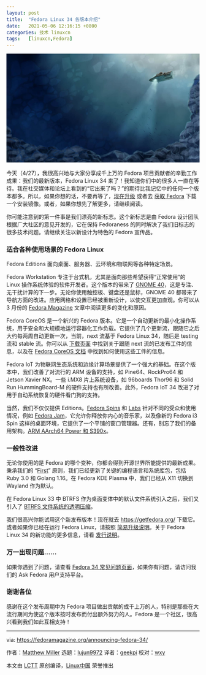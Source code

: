 ```yaml
---
layout: post
title:	"Fedora Linux 34 各版本介绍"
date:	2021-05-06 12:16:15 +0800 
categories:	技术 linuxcn 
tags:	[linuxcn,Fedora]
---
```



![](/Asserts/Images/album/202105/06/121307el07t08iiw01j7q8.jpg)


今天（4/27），我很高兴地与大家分享成千上万的 Fedora 项目贡献者的辛勤工作成果：我们的最新版本，Fedora Linux 34 来了！我知道你们中的很多人一直在等待。我在社交媒体和论坛上看到的“它出来了吗？”的期待比我记忆中的任何一个版本都多。所以，如果你想的话，不要再等了，[现在升级](https://docs.fedoraproject.org/en-US/quick-docs/upgrading/) 或者去 [获取 Fedora](https://getfedora.org) 下载一个安装镜像。或者，如果你想先了解更多，请继续阅读。


你可能注意到的第一件事是我们漂亮的新标志。这个新标志是由 Fedora 设计团队根据广大社区的意见开发的，它在保持 Fedoraness 的同时解决了我们旧标志的很多技术问题。请继续关注以新设计为特色的 Fedora 宣传品。


### 适合各种使用场景的 Fedora Linux


Fedora Editions 面向桌面、服务器、云环境和物联网等各种特定场景。


Fedora Workstation 专注于台式机，尤其是面向那些希望获得“正常使用”的 Linux 操作系统体验的软件开发者。这个版本的带来了 [GNOME 40](https://forty.gnome.org/)，这是专注、无干扰计算的下一步。无论你使用触控板、键盘还是鼠标，GNOME 40 都带来了导航方面的改进。应用网格和设置已经被重新设计，以使交互更加直观。你可以从 3 月份的 [Fedora Magazine](https://fedoramagazine.org/fedora-34-feature-focus-updated-activities-overview/) 文章中阅读更多的变化和原因。


Fedora CoreOS 是一个新兴的 Fedora 版本。它是一个自动更新的最小化操作系统，用于安全和大规模地运行容器化工作负载。它提供了几个更新流，跟随它之后大约每两周自动更新一次，当前，next 流基于 Fedora Linux 34，随后是 testing 流和 stable 流。你可以从 [下载页面](https://getfedora.org/en/coreos) 中找到关于跟随 next 流的已发布工件的信息，以及在 [Fedora CoreOS 文档](https://docs.fedoraproject.org/en-US/fedora-coreos/) 中找到如何使用这些工件的信息。


Fedora IoT 为物联网生态系统和边缘计算场景提供了一个强大的基础。在这个版本中，我们改善了对流行的 ARM 设备的支持，如 Pine64、RockPro64 和 Jetson Xavier NX。一些 i.MX8 片上系统设备，如 96boards Thor96 和 Solid Run HummingBoard-M 的硬件支持也有所改善。此外，Fedora IoT 34 改进了对用于自动系统恢复的硬件看门狗的支持。


当然，我们不仅仅提供 Editions。[Fedora Spins](https://spins.fedoraproject.org/) 和 [Labs](https://labs.fedoraproject.org/) 针对不同的受众和使用情况，例如 [Fedora Jam](https://labs.fedoraproject.org/en/jam/)，它允许你释放你内心的音乐家，以及像新的 Fedora i3 Spin 这样的桌面环境，它提供了一个平铺的窗口管理器。还有，别忘了我们的备用架构。[ARM AArch64 Power 和 S390x](https://alt.fedoraproject.org/alt/)。


### 一般性改进


无论你使用的是 Fedora 的哪个变种，你都会得到开源世界所能提供的最新成果。秉承我们的 “[First](https://docs.fedoraproject.org/en-US/project/#_first)” 原则，我们已经更新了关键的编程语言和系统库包，包括 Ruby 3.0 和 Golang 1.16。在 Fedora KDE Plasma 中，我们已经从 X11 切换到 Wayland 作为默认。


在 Fedora Linux 33 中 BTRFS 作为桌面变体中的默认文件系统引入之后，我们又引入了 [BTRFS 文件系统的透明压缩](https://fedoramagazine.org/fedora-workstation-34-feature-focus-btrfs-transparent-compression/)。


我们很高兴你能试用这个新发布版本！现在就去 <https://getfedora.org/> 下载它。或者如果你已经在运行 Fedora Linux，请按照 [简易升级说明](https://docs.fedoraproject.org/en-US/quick-docs/upgrading/)。关于 Fedora Linux 34 的新功能的更多信息，请看 [发行说明](https://docs.fedoraproject.org/en-US/fedora/f34/release-notes/)。


### 万一出现问题……


如果你遇到了问题，请查看 [Fedora 34 常见问题页面](https://fedoraproject.org/wiki/Common_F34_bugs)，如果你有问题，请访问我们的 Ask Fedora 用户支持平台。


### 谢谢各位


感谢在这个发布周期中为 Fedora 项目做出贡献的成千上万的人，特别是那些在大流行期间为使这个版本按时发布而付出额外努力的人。Fedora 是一个社区，很高兴看到我们如此互相支持！




---


via: <https://fedoramagazine.org/announcing-fedora-34/>


作者：[Matthew Miller](https://fedoramagazine.org/author/mattdm/) 选题：[lujun9972](https://github.com/lujun9972) 译者：[geekpi](https://github.com/geekpi) 校对：[wxy](https://github.com/wxy)


本文由 [LCTT](https://github.com/LCTT/TranslateProject) 原创编译，[Linux中国](https://linux.cn/) 荣誉推出
